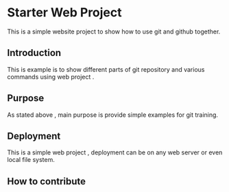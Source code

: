 # Starter Web Project
 
This is a simple website project to show how to use git and github together.

## Introduction

This is example is to show different parts of git repository and various commands using web project .

## Purpose

As stated above , main purpose is provide simple examples for git training.

## Deployment

This is a simple web project , deployment can be on any web server or even local file system.

## How to contribute